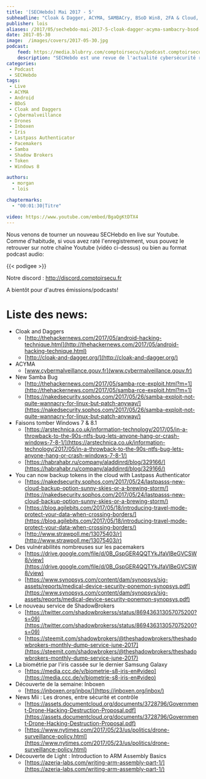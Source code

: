 ```yaml
---
title: '[SECHebdo] Mai 2017 - 5'
subheadline: "Cloak & Dagger, ACYMA, SAMBACry, BSoD Win8, 2FA & Cloud, Pacemakers, Iris & CCC, Inboxen, etc."
publisher: lois
aliases: /2017/05/sechebdo-mai-2017-5-cloak-dagger-acyma-sambacry-bsod-win8-2fa-cloud-pacemakers-iris-ccc-inboxen-etc/
date: 2017-05-30
image:  /images/covers/2017-05-30.jpg
podcast:
    feed: https://media.blubrry.com/comptoirsecu/s/podcast.comptoirsecu.fr/CSEC.SECHebdo.2017-05-30.mp3
    description: "SECHebdo est une revue de l'actualité cybersécurité réalisé en live sur Youtube, généralement le mardi soir."
categories:
 - Podcast
 - SECHebdo
tags:
 - Live
 - ACYMA
 - Android
 - BDoS
 - Cloak and Daggers
 - Cybermalveillance
 - Drones
 - Inboxen
 - Iris
 - Lastpass Authenticator
 - Pacemakers
 - Samba
 - Shadow Brokers
 - Token
 - Windows 8

authors:
  - morgan
  - lois

chaptermarks:
  - "00:01:30|Titre"

video: https://www.youtube.com/embed/BgaQgKtDTX4
---
```


Nous venons de tourner un nouveau SECHebdo en live sur Youtube. Comme d'habitude, si vous avez raté l'enregistrement, vous pouvez le retrouver sur notre chaîne Youtube (vidéo ci-dessus) ou bien au format podcast audio:


{{< podigee >}}

Notre discord : <http://discord.comptoirsecu.fr>

A bientôt pour d'autres émissions/podcasts!

# Liste des news:

* Cloak and Daggers
    * [http://thehackernews.com/2017/05/android-hacking-technique.html](http://thehackernews.com/2017/05/android-hacking-technique.html)
    * [http://cloak-and-dagger.org/](http://cloak-and-dagger.org/)
* ACYMA
    * [www.cybermalveillance.gouv.fr](www.cybermalveillance.gouv.fr)
* New Samba Bug
    * [http://thehackernews.com/2017/05/samba-rce-exploit.html?m=1](http://thehackernews.com/2017/05/samba-rce-exploit.html?m=1)
    * [https://nakedsecurity.sophos.com/2017/05/26/samba-exploit-not-quite-wannacry-for-linux-but-patch-anyway/](https://nakedsecurity.sophos.com/2017/05/26/samba-exploit-not-quite-wannacry-for-linux-but-patch-anyway/)
* Faisons tomber Windows 7 & 8.1
    * [https://arstechnica.co.uk/information-technology/2017/05/in-a-throwback-to-the-90s-ntfs-bug-lets-anyone-hang-or-crash-windows-7-8-1/](https://arstechnica.co.uk/information-technology/2017/05/in-a-throwback-to-the-90s-ntfs-bug-lets-anyone-hang-or-crash-windows-7-8-1/)
    * [https://habrahabr.ru/company/aladdinrd/blog/329166/](https://habrahabr.ru/company/aladdinrd/blog/329166/)
* You can now backup tokens in the cloud with Lastpass Authenticator
    * [https://nakedsecurity.sophos.com/2017/05/24/lastpasss-new-cloud-backup-option-sunny-skies-or-a-brewing-storm/](https://nakedsecurity.sophos.com/2017/05/24/lastpasss-new-cloud-backup-option-sunny-skies-or-a-brewing-storm/)
    * [https://blog.agilebits.com/2017/05/18/introducing-travel-mode-protect-your-data-when-crossing-borders/](https://blog.agilebits.com/2017/05/18/introducing-travel-mode-protect-your-data-when-crossing-borders/)
    * [http://www.strawpoll.me/13075403/r](http://www.strawpoll.me/13075403/r)
* Des vulnérabilités nombreuses sur les pacemakers
    * [https://drive.google.com/file/d/0B_GspGER4QQTYkJfaVlBeGVCSW8/view](https://drive.google.com/file/d/0B_GspGER4QQTYkJfaVlBeGVCSW8/view)
    * [https://www.synopsys.com/content/dam/synopsys/sig-assets/reports/medical-device-security-ponemon-synopsys.pdf](https://www.synopsys.com/content/dam/synopsys/sig-assets/reports/medical-device-security-ponemon-synopsys.pdf)
* Le nouveau service de ShadowBrokers
    * [https://twitter.com/shadowbrokerss/status/869436313057075200?s=09](https://twitter.com/shadowbrokerss/status/869436313057075200?s=09)
    * [https://steemit.com/shadowbrokers/@theshadowbrokers/theshadowbrokers-monthly-dump-service-june-2017](https://steemit.com/shadowbrokers/@theshadowbrokers/theshadowbrokers-monthly-dump-service-june-2017)
* La biométrie par l'iris cassée sur le dernier Samsung Galaxy
    * [https://media.ccc.de/v/biometrie-s8-iris-en#video](https://media.ccc.de/v/biometrie-s8-iris-en#video)
* Découverte de la semaine: Inboxen
    * [https://inboxen.org/inbox/](https://inboxen.org/inbox/)
* News Mii : Les drones, entre sécurité et contrôle
    * [https://assets.documentcloud.org/documents/3728796/Government-Drone-Hacking-Destruction-Proposal.pdf](https://assets.documentcloud.org/documents/3728796/Government-Drone-Hacking-Destruction-Proposal.pdf)
    * [https://www.nytimes.com/2017/05/23/us/politics/drone-surveillance-policy.html](https://www.nytimes.com/2017/05/23/us/politics/drone-surveillance-policy.html)
* Découverte de Light : Introduction to ARM Assembly Basics
    * [https://azeria-labs.com/writing-arm-assembly-part-1/](https://azeria-labs.com/writing-arm-assembly-part-1/)
